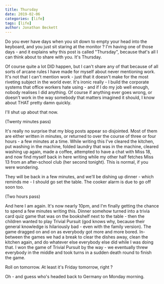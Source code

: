 ```yaml
---
title: Thursday
date: 2019-02-06
categories: [life]
tags: [life]
author: Jonathan Beckett
---
```


Do you ever have days when you sit down to empty your head into the keyboard, and you just sit staring at the monitor ? I'm having one of those days - and it explains why this post is called "Thursday", because that's all I can think about to share with you. It's Thursday.

Of course quite a lot DID happen, but I can't share any of that because of all sorts of arcane rules I have made for myself about never mentioning work. It's not that I can't mention work - just that it doesn't make for the most riveting subject in the world ever. It's ironic really - I build the corporate systems that office workers hate using - and if I do my job well enough, nobody realises I did anything. Of course if anything ever goes wrong, or doesn't work in the way somebody that matters imagined it should, I know about THAT pretty damn quickly.

I'll shut up about that now.

(Twenty minutes pass)

It's really no surprise that my blog posts appear so disjointed. Most of them are either written in minutes, or returned to over the course of three or four hours - a few minutes at a time. While writing this I've cleared the kitchen, put washing in the machine, folded laundry that was in the machine, cleared washing up again, made a coffee, attempted to have a chat with Miss 18, and now find myself back in here writing while my other half fetches Miss 13 from an after-school club (her second tonight). This is normal, if you were wondering.

They will be back in a few minutes, and we'll be dishing up dinner - which reminds me - I should go set the table. The cooker alarm is due to go off soon too.

(Two hours pass)

And here I am again. It's now nearly 10pm, and I'm finally getting the chance to spend a few minutes writing this. Dinner somehow turned into a trivia card quiz game that was on the bookshelf next to the table - then the children wanted to play Trivial Pursuit (god knows why, because their general knowledge is hilariously bad - even with the family version). The game dragged on and on as everybody got more and more bored. In-between the games we had a break to clear the dishes away, clean the kitchen again, and do whatever else everybody else did while I was doing that. I won the game of Trivial Pursuit by the way - we eventually threw everybody in the middle and took turns in a sudden death round to finish the game.

Roll on tomorrow. At least it's Friday tomorrow, right ?

Oh - and guess who's headed back to Germany on Monday morning.
